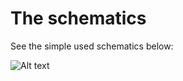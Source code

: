 The schematics
==============

See the simple used schematics below:

![Alt text](example.jpg?raw=true "The circuit")
